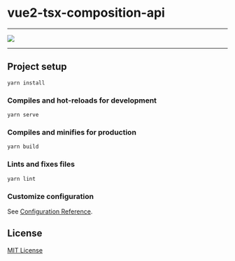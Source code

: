 # vue2-tsx-composition-api

---

![](https://raw.githubusercontent.com/caoxiemeihao/vue2-tsx-composition-api/master/screenshots/code-page.png)

---
## Project setup
```
yarn install
```

### Compiles and hot-reloads for development
```
yarn serve
```

### Compiles and minifies for production
```
yarn build
```

### Lints and fixes files
```
yarn lint
```

### Customize configuration
See [Configuration Reference](https://cli.vuejs.org/config/).

## License

[MIT License](https://opensource.org/licenses/MIT)
